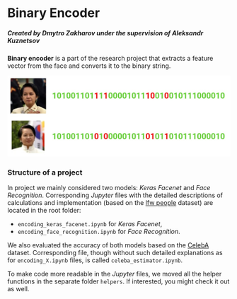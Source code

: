 # Binary Encoder
##### Created by Dmytro Zakharov under the supervision of Aleksandr Kuznetsov

**Binary encoder** is a part of the research project that extracts a feature vector from the face and converts it to the binary string. 

![Binary Encoder Example](https://github.com/ZamDimon/Binary-Encoder/blob/main/Images/presentation/binary_encoder.png "Binary Encoder Example") 

### Structure of a project

In project we mainly considered two models: *Keras Facenet* and *Face Recognition*. Corresponding *Jupyter*  files with the detailed descriptions of calculations and implementation (based on the [lfw people](http://vis-www.cs.umass.edu/lfw/ "Lfw people dataset source") dataset) are located in the root folder:
- `encoding_keras_facenet.ipynb` for *Keras Facenet*,
- `encoding_face_recognition.ipynb` for *Face Recognition*.

We also evaluated the accuracy of both models based on the [CelebA](https://mmlab.ie.cuhk.edu.hk/projects/CelebA.html "CelebA dataset source") dataset. Corresponding file, though without such detailed explanations as for `encoding_X.ipynb` files, is called `celeba_estimator.ipynb`.  

To make code more readable in the *Jupyter* files, we moved all the helper functions in the separate folder `helpers`. If interested, you might check it out as well.
